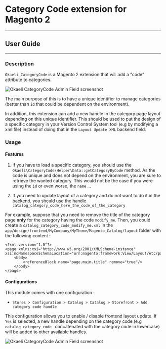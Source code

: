 # Category Code extension for Magento 2

---

## User Guide


---

<!-- START doctoc generated TOC please keep comment here to allow auto update -->
<!-- DON'T EDIT THIS SECTION, INSTEAD RE-RUN doctoc TO UPDATE -->
<!-- END doctoc generated TOC please keep comment here to allow auto update -->

### Description

`Okaeli_CategoryCode` is a Magento 2 extension that will add a "code" attribute to categories.

![Okaeli CategoryCode Admin Field screenshot](images/okaeli-category-code-field.png)

The main purpose of this is to have a unique identifier to manage categories (better than `id` that could be dependent on the environment).

In addition, this extension can add a new handle in the category page layout depending on this unique identifier. This should be used to put the design of a
specific category in your Version Control System tool (e.g by modifying a xml file) instead of doing that in the `Layout Update XML` backend field. 


### Usage

#### Features

1. If you have to load a specific category, you should use the `Okaeli\CategoryCode\Helper\Data::getCategoryByCode` method.
   As the code is unique and does not depend on the environment, you are sure to retrieve the wanted category. This would not be the case if
   you were using the `id` or even worse, the `name` ...

2. If you need to update layout of a category and do not want to do it in the backend, you should use the handle
   `catalog_category_code_here_the_code_of_the_category`

For example, suppose that you need to remove the title of the category page **only** for the category having the code `modify_me`.
Then, you could create a `catalog_category_code_modify_me.xml` in the `app/design/frontend/MyCompany/MyTheme/Magento_Catalog/layout` folder with the following content :

    <?xml version="1.0"?>
    <page xmlns:xsi="http://www.w3.org/2001/XMLSchema-instance" xsi:noNamespaceSchemaLocation="urn:magento:framework:View/Layout/etc/page_configuration.xsd">
        <body>
            <referenceBlock name="page.main.title" remove="true"/>
        </body>
    </page>


#### Configurations

This module comes with one configuration :

* `Stores > Configuration > Catalog > Catalog > Storefront > Add category code handle`

This configuration allows you to enable / disable frontend layout update. If `Yes` is selected,
a new handle depending on the category code (e.g `catalog_category_code_` concatenated with the category code in 
lowercase) will be added to other available handles.

![Okaeli CategoryCode Admin Field screenshot](images/okaeli-category-code-settings.png)



